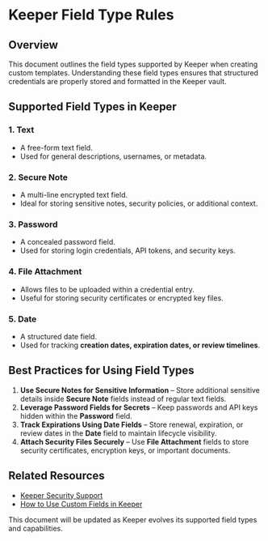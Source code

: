 # Keeper Field Type Rules

## Overview

This document outlines the field types supported by Keeper when creating custom templates. Understanding these field types ensures that structured credentials are properly stored and formatted in the Keeper vault.

## Supported Field Types in Keeper

### 1. **Text**

- A free-form text field.
- Used for general descriptions, usernames, or metadata.

### 2. **Secure Note**

- A multi-line encrypted text field.
- Ideal for storing sensitive notes, security policies, or additional context.

### 3. **Password**

- A concealed password field.
- Used for storing login credentials, API tokens, and security keys.

### 4. **File Attachment**

- Allows files to be uploaded within a credential entry.
- Useful for storing security certificates or encrypted key files.

### 5. **Date**

- A structured date field.
- Used for tracking **creation dates, expiration dates, or review timelines**.

## Best Practices for Using Field Types

1. **Use Secure Notes for Sensitive Information** – Store additional sensitive details inside **Secure Note** fields instead of regular text fields.
2. **Leverage Password Fields for Secrets** – Keep passwords and API keys hidden within the **Password** field.
3. **Track Expirations Using Date Fields** – Store renewal, expiration, or review dates in the **Date** field to maintain lifecycle visibility.
4. **Attach Security Files Securely** – Use **File Attachment** fields to store security certificates, encryption keys, or important documents.

## Related Resources

- [Keeper Security Support](https://docs.keeper.io/)
- [How to Use Custom Fields in Keeper](https://docs.keeper.io/user-guides/enterprise-guide/custom-fields)

This document will be updated as Keeper evolves its supported field types and capabilities.
